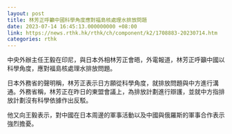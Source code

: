 ```yaml
---
layout: post
title: 林芳正呼籲中國科學角度應對福島核處理水排放問題
date: 2023-07-14 16:45:13.000000000 +08:00
link: https://news.rthk.hk/rthk/ch/component/k2/1708883-20230714.htm
categories: rthk
---
```


中央外辦主任王毅在印尼，與日本外相林芳正會晤，外電報道，林芳正呼籲中國以科學角度，應對福島核處理水排放問題。

日本外務省的聲明稱，林芳正表示日方願從科學角度，就排放問題與中方進行溝通。外務省稱，林芳正在昨日的東盟會議上，為排放計劃進行辯護，並就中方指排放計劃沒有科學依據作出反駁。

他又向王毅表示，對中國在日本周邊的軍事活動以及中國與俄羅斯的軍事合作表示強烈擔憂。
